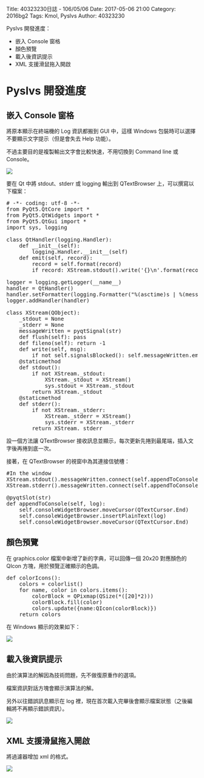 Title: 40323230日誌 - 106/05/06
Date: 2017-05-06 21:00
Category: 2016bg2
Tags: Kmol, Pyslvs
Author: 40323230

Pyslvs 開發進度：

* 嵌入 Console 窗格
* 顏色預覽
* 載入後資訊提示
* XML 支援滑鼠拖入開啟

<!-- PELICAN_END_SUMMARY -->

Pyslvs 開發進度
===

嵌入 Console 窗格
---

將原本顯示在終端機的 Log 資訊都搬到 GUI 中，這樣 Windows 包裝時可以選擇不要顯示文字提示（但是會失去 Help 功能）。

不過主要目的是複製輸出文字會比較快速，不用切換到 Command line 或 Console。

![](https://raw.githubusercontent.com/coursemdetw/project_site_files/gh-pages/files/2016spring/g2/Python_solvespace/0506_01.png)

要在 Qt 中將 stdout、stderr 或 logging 輸出到 QTextBrowser 上，可以撰寫以下檔案：

<pre class="brush: python">
# -*- coding: utf-8 -*-
from PyQt5.QtCore import *
from PyQt5.QtWidgets import *
from PyQt5.QtGui import *
import sys, logging

class QtHandler(logging.Handler):
    def __init__(self):
        logging.Handler.__init__(self)
    def emit(self, record):
        record = self.format(record)
        if record: XStream.stdout().write('{}\n'.format(record))

logger = logging.getLogger(__name__)
handler = QtHandler()
handler.setFormatter(logging.Formatter("%(asctime)s | %(message)s"))
logger.addHandler(handler)

class XStream(QObject):
    _stdout = None
    _stderr = None
    messageWritten = pyqtSignal(str)
    def flush(self): pass
    def fileno(self): return -1
    def write(self, msg):
        if not self.signalsBlocked(): self.messageWritten.emit(msg)
    @staticmethod
    def stdout():
        if not XStream._stdout:
            XStream._stdout = XStream()
            sys.stdout = XStream._stdout
        return XStream._stdout
    @staticmethod
    def stderr():
        if not XStream._stderr:
            XStream._stderr = XStream()
            sys.stderr = XStream._stderr
        return XStream._stderr
</pre>

設一個方法讓 QTextBrowser 接收訊息並顯示，每次更新先捲到最尾端，插入文字後再捲到底一次。

接著，在 QTextBrowser 的視窗中為其連接信號槽：

<pre class="brush: python">
#In the window
XStream.stdout().messageWritten.connect(self.appendToConsole)
XStream.stderr().messageWritten.connect(self.appendToConsole)

@pyqtSlot(str)
def appendToConsole(self, log):
    self.consoleWidgetBrowser.moveCursor(QTextCursor.End)
    self.consoleWidgetBrowser.insertPlainText(log)
    self.consoleWidgetBrowser.moveCursor(QTextCursor.End)
</pre>

顏色預覽
---

在 graphics.color 檔案中新增了新的字典，可以回傳一個 20x20 對應顏色的 QIcon 方塊，用於預覽正確顯示的色調。

<pre class="brush: python">
def colorIcons():
    colors = colorlist()
    for name, color in colors.items():
        colorBlock = QPixmap(QSize(*([20]*2)))
        colorBlock.fill(color)
        colors.update({name:QIcon(colorBlock)})
    return colors
</pre>

在 Windows 顯示的效果如下：

![](https://raw.githubusercontent.com/coursemdetw/project_site_files/gh-pages/files/2016spring/g2/Python_solvespace/0506_02.png)

載入後資訊提示
---

由於演算法的解因為技術問題，先不做復原重作的選項。

檔案資訊對話方塊會顯示演算法的解。

另外以往錯誤訊息顯示在 log 裡，現在首次載入完畢後會顯示檔案狀態（之後編輯將不再顯示錯誤資訊）。

![](https://raw.githubusercontent.com/coursemdetw/project_site_files/gh-pages/files/2016spring/g2/Python_solvespace/0506_03.png)

XML 支援滑鼠拖入開啟
---

將過濾器增加 xml 的格式。

![](https://raw.githubusercontent.com/coursemdetw/project_site_files/gh-pages/files/2016spring/g2/Python_solvespace/0506_04.png)